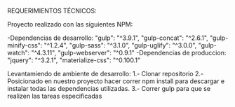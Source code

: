 REQUERIMIENTOS TÉCNICOS:

Proyecto realizado con las siguientes NPM:

  -Dependencias de desarrollo:
  	"gulp": "^3.9.1",
    "gulp-concat": "^2.6.1",
    "gulp-minify-css": "^1.2.4",
    "gulp-sass": "^3.1.0",
    "gulp-uglify": "^3.0.0",
    "gulp-watch": "^4.3.11",
    "gulp-webserver": "^0.9.1"
  -Dependencias de produccion:
  	"jquery": "^3.2.1",
    "materialize-css": "^0.100.1"

Levantamiendo de ambiente de desarrollo:
    1.- Clonar repositorio
    2.- Posicionado en nuestro proyecto hacer correr  npm install  para descargar e instalar  todas las dependencias utilizadas.
    3.- Correr gulp para que se realizen las tareas especificadas
